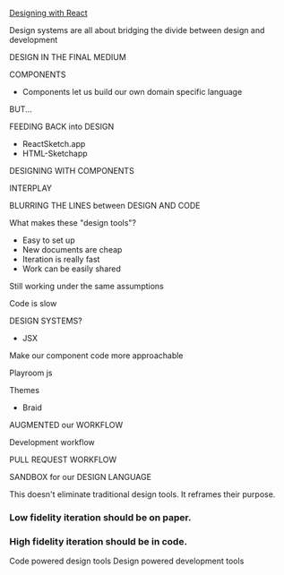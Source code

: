 
[Designing with React](https://www.youtube.com/watch?v=W81dlS5G8Gs)

Design systems are all about bridging the divide between design and development

DESIGN IN THE FINAL MEDIUM

COMPONENTS
- Components let us build our own domain specific language

BUT...

FEEDING BACK into DESIGN

- ReactSketch.app
- HTML-Sketchapp

DESIGNING WITH COMPONENTS

INTERPLAY

BLURRING THE LINES
between
DESIGN AND CODE

 What makes these "design tools"?

 - Easy to set up
 - New documents are cheap
 - Iteration is really fast
 - Work can be easily shared

Still working under the same assumptions

Code is slow

DESIGN SYSTEMS?
- JSX

Make our component code more approachable

Playroom js

Themes
- Braid

AUGMENTED
our
WORKFLOW

Development workflow

PULL
REQUEST
WORKFLOW

SANDBOX
for our
DESIGN LANGUAGE

This doesn't eliminate traditional design tools.
It reframes their purpose.

### Low fidelity iteration should be on paper.

### High fidelity iteration should be in code.

Code powered design tools
Design powered development tools



